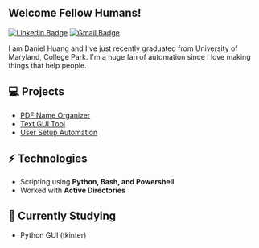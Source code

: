 ## Welcome Fellow Humans!

[![Linkedin Badge](https://img.shields.io/badge/daniel--huang426-blue?style=flat&logo=linkedin&link=https://www.linkedin.com/in/daniel-huang426)](https://www.linkedin.com/in/daniel-huang426/) 
[![Gmail Badge](https://img.shields.io/badge/danielhuang99@gmail.com-red?style=flat&logo=gmail&logoColor=white&link=mailto:danielhuang99@gmail.com)](mailto:mailharshkhatri@gmail.com)

I am Daniel Huang and I've just recently graduated from University of Maryland, College Park. I'm a huge fan of automation since I love making things that help people.

## 💻 Projects
* [PDF Name Organizer](https://github.com/dhuang99/PDF-Name-Organizer)
* [Text GUI Tool](https://github.com/dhuang99/Text-GUI-Tool)
* [User Setup Automation](https://github.com/dhuang99/User-Setup-Automation)

## ⚡ Technologies 
* Scripting using **Python, Bash, and Powershell**
* Worked with **Active Directories**

## 🌱 Currently Studying
* Python GUI (tkinter)

